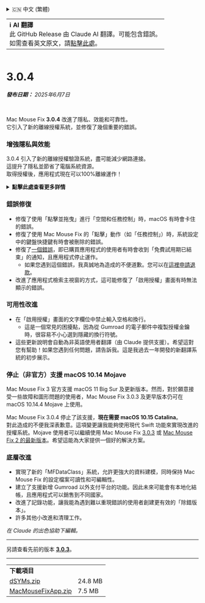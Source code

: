 <details>
<summary>🇨🇳 中文 (繁體)</summary>

[🇬🇧 English (GitHub Release)](https://github.com/noah-nuebling/mac-mouse-fix/releases/tag/3.0.4)\
[🇩🇪 Deutsch](https://redirect.macmousefix.com/?target=mmf-release&tag=3.0.4&locale=de)\
[🇻🇳 Tiếng Việt](https://redirect.macmousefix.com/?target=mmf-release&tag=3.0.4&locale=vi)\
[🇨🇳 中文 (简体)](https://redirect.macmousefix.com/?target=mmf-release&tag=3.0.4&locale=zh-Hans)\
**🇨🇳 中文 (繁體)**\
[🇭🇰 中文（香港)](https://redirect.macmousefix.com/?target=mmf-release&tag=3.0.4&locale=zh-HK)\
[🇰🇷 한국어](https://redirect.macmousefix.com/?target=mmf-release&tag=3.0.4&locale=ko)\
[Help translate Mac Mouse Fix to different languages!](https://github.com/noah-nuebling/mac-mouse-fix/discussions/731)
</details>
<table align=><td>
<b>ℹ️ AI 翻譯</b><br>
此 GitHub Release 由 Claude AI 翻譯。可能包含錯誤。<br>
如需查看英文原文，請<a href="https://github.com/noah-nuebling/mac-mouse-fix/releases/tag/3.0.4">點擊此處</a>。
</td></table>

<table></table>

# 3.0.4
***發布日期：** 2025年6月7日*

<br>

Mac Mouse Fix **3.0.4** 改進了隱私、效能和可靠性。\
它引入了新的離線授權系統，並修復了幾個重要的錯誤。

### 增強隱私與效能

3.0.4 引入了新的離線授權驗證系統，盡可能減少網路連接。\
這提升了隱私並節省了電腦系統資源。\
取得授權後，應用程式現在可以100%離線運作！

<details>
<summary><b>點擊此處查看更多詳情</b></summary>
先前版本在每次啟動時都會線上驗證授權，這可能導致連接記錄被第三方伺服器（GitHub 和 Gumroad）儲存。新系統消除了不必要的連接 – 在初次授權啟用後，只有在本地授權資料損壞時才會連接網路。
<br><br>
雖然我個人從未記錄任何使用者行為，但先前的系統理論上允許第三方伺服器記錄 IP 位址和連接時間。Gumroad 也可能記錄您的授權金鑰，並可能將其與您購買 Mac Mouse Fix 時他們記錄的任何個人資訊關聯起來。
<br><br>
在建立原始授權系統時我並未考慮這些細微的隱私問題，但現在，Mac Mouse Fix 已經盡可能地保持隱私且不需要網路連接！
<br><br>
另請參閱 <a href=https://gumroad.com/privacy>Gumroad 的隱私政策</a>和我的這則 <a href=https://github.com/noah-nuebling/mac-mouse-fix/issues/976#issuecomment-2140955801>GitHub 評論</a>。

</details>

### 錯誤修復

- 修復了使用「點擊並拖曳」進行「空間和任務控制」時，macOS 有時會卡住的錯誤。
- 修復了使用 Mac Mouse Fix 的「點擊」動作（如「任務控制」）時，系統設定中的鍵盤快捷鍵有時會被刪除的錯誤。
- 修復了[一個錯誤](https://github.com/noah-nuebling/mac-mouse-fix/issues?q=state%3Aopen%20label%3A%22%27Free%20days%20are%20over%27%20bug%22)，即已購買應用程式的使用者有時會收到「免費試用期已結束」的通知，且應用程式停止運作。
    - 如果您遇到這個錯誤，我真誠地為造成的不便道歉。您可以在[這裡申請退款](https://redirect.macmousefix.com/?message=&target=mmf-apply-for-refund&locale=zh-Hant)。
- 改進了應用程式檢索主視窗的方式，這可能修復了「啟用授權」畫面有時無法顯示的錯誤。

### 可用性改進

- 在「啟用授權」畫面的文字欄位中禁止輸入空格和換行。
    - 這是一個常見的困擾點，因為從 Gumroad 的電子郵件中複製授權金鑰時，很容易不小心選到隱藏的換行符號。
- 這些更新說明會自動為非英語使用者翻譯（由 Claude 提供支援）。希望這對您有幫助！如果您遇到任何問題，請告訴我。這是我過去一年開發的新翻譯系統的初步展示。

### 停止（非官方）支援 macOS 10.14 Mojave

Mac Mouse Fix 3 官方支援 macOS 11 Big Sur 及更新版本。然而，對於願意接受一些故障和圖形問題的使用者，Mac Mouse Fix 3.0.3 及更早版本仍可在 macOS 10.14.4 Mojave 上使用。

Mac Mouse Fix 3.0.4 停止了該支援，**現在需要 macOS 10.15 Catalina**。\
對此造成的不便我深表歉意。這項變更讓我能夠使用現代 Swift 功能來實現改進的授權系統。Mojave 使用者可以繼續使用 Mac Mouse Fix [3.0.3](https://redirect.macmousefix.com/?target=mmf-release&tag=3.0.3&locale=zh-Hant) 或 [Mac Mouse Fix 2 的最新版本](https://redirect.macmousefix.com/?target=mmf2-latest&locale=zh-Hant)。希望這能為大家提供一個好的解決方案。

### 底層改進

- 實現了新的「MFDataClass」系統，允許更強大的資料建模，同時保持 Mac Mouse Fix 的設定檔案可讀性和可編輯性。
- 建立了支援新增 Gumroad 以外支付平台的功能。因此未來可能會有本地化結帳，且應用程式可以銷售到不同國家。
- 改進了記錄功能，讓我能為遇到難以重現錯誤的使用者創建更有效的「除錯版本」。
- 許多其他小改進和清理工作。

*在 Claude 的出色協助下編輯。*

---

另請查看先前的版本 [**3.0.3**](https://redirect.macmousefix.com/?target=mmf-release&tag=3.0.3&locale=zh-Hant)。

---

<table align="start">
<tr>
    <td colspan=2>
        <b>下載項目</b>
    </td>
</tr>
<tr>
    <td><a href="https://github.com/noah-nuebling/mac-mouse-fix/releases/download/3.0.4/dSYMs.zip">dSYMs.zip</a></td>
    <td>24.8 MB</td>
</tr>
<tr>
    <td><a href="https://github.com/noah-nuebling/mac-mouse-fix/releases/download/3.0.4/MacMouseFixApp.zip">MacMouseFixApp.zip</a></td>
    <td>7.5 MB</td>
</tr>
</table>
